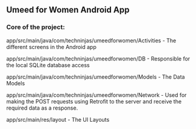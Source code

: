 ## Umeed for Women Android App

### Core of the project:

app/src/main/java/com/techninjas/umeedforwomen/Activities - The different screens in the Android app

app/src/main/java/com/techninjas/umeedforwomen/DB - Responsible for the local SQLite database access 

app/src/main/java/com/techninjas/umeedforwomen/Models - The Data Models

app/src/main/java/com/techninjas/umeedforwomen/Network - Used for making the POST requests using Retrofit to the server and receive the required data as a response.

app/src/main/res/layout - The UI Layouts
